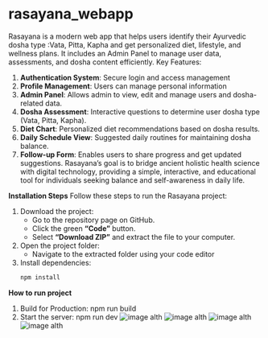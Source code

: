 # rasayana_webapp
Rasayana is a modern web app that helps users identify their Ayurvedic dosha type :Vata, Pitta, Kapha and get personalized diet, lifestyle, and wellness plans. It includes an Admin Panel to manage user data, assessments, and dosha content efficiently.
Key Features:
 1. **Authentication System**: Secure login and access management
 2. **Profile Management**: Users can manage personal information
 3. **Admin Panel**: Allows admin to view, edit and manage users and dosha-related data.
 4. **Dosha Assessment**: Interactive questions to determine user dosha type (Vata, Pitta, Kapha).
 5. **Diet Chart**: Personalized diet recommendations based on dosha results.
 6. **Daily Schedule View**: Suggested daily routines for maintaining dosha balance.
 7. **Follow-up Form**: Enables users to share progress and get updated suggestions.
 Rasayana’s goal is to bridge ancient holistic health science with digital technology, providing a simple, interactive, and educational tool for individuals seeking balance and self-awareness in daily life.

**Installation Steps**
Follow these steps to run the Rasayana project:
1. Download the project:
   - Go to the repository page on GitHub.
   - Click the green **“Code”** button.
   - Select **“Download ZIP”** and extract the file to your computer.
2. Open the project folder:
   - Navigate to the extracted folder using your code editor
3. Install dependencies:
   ```bash
   npm install
 **How to run project**
  1. Build for Production:
npm run build
  3. Start the server:
 npm run dev
![image alth](https://github.com/naushin515/Rasayana_webapp/blob/a4d28101c34a5afcfe70a0075cec9d94e88d7ccb/Screenshot%202025-10-29%20192410.png)
![image alth](https://github.com/naushin515/Rasayana_webapp/blob/be7f269737e2800445001e5af6931741cedc97d9/page2.png)
![image alth](https://github.com/naushin515/Rasayana_webapp/blob/8cf624dc712c477a6ed40a2a11b001779c0a500f/page4.png)
![image alth](https://github.com/naushin515/Rasayana_webapp/blob/8586e8460c22be9064ef0dbb404933a7495e2260/page5.png)
